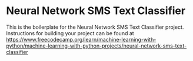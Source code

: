 # Neural Network SMS Text Classifier

This is the boilerplate for the Neural Network SMS Text Classifier project. Instructions for building your project can be found at https://www.freecodecamp.org/learn/machine-learning-with-python/machine-learning-with-python-projects/neural-network-sms-text-classifier
